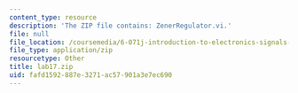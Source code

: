 ```yaml
---
content_type: resource
description: 'The ZIP file contains: ZenerRegulator.vi.'
file: null
file_location: /coursemedia/6-071j-introduction-to-electronics-signals-and-measurement-spring-2006/fafd1592887e3271ac57901a3e7ec690_lab17.zip
file_type: application/zip
resourcetype: Other
title: lab17.zip
uid: fafd1592-887e-3271-ac57-901a3e7ec690
---
```

